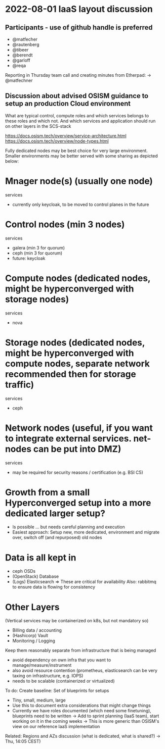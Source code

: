 # 2022-08-01 IaaS layout discussion
## Participants - use of github handle is preferred

* @matfecher
* @rautenberg
* @tibeer
* @berendt
* @garloff
* @reqa

Reporting in Thursday team call and creating minutes from Etherpad:
    -> @matfechner

## Discussion about advised OSISM guidance to setup an production Cloud environment

What are typical control, compute roles and which services 
belongs to these roles and which not.  And which services and application should
run on other layers in the SCS-stack

https://docs.osism.tech/overview/service-architecture.html
https://docs.osism.tech/overview/node-types.html

Fully dedicated nodes may be best choice for very large environment.
Smaller environments may be better served with some sharing as depicted below:

Mnager node(s) (usually one node)
==================================
services
  - currently only keycloak, to be moved to control planes in the future

Control nodes (min 3 nodes)
===========================
services
  - galera (min 3 for quorum)
  - ceph (min 3 for quorum)
  - future: keycloak

Compute nodes (dedicated nodes, might be hyperconverged with storage nodes)
===========================================================================
services
- nova

Storage nodes (dedicated nodes, might be hyperconverged with compute nodes, separate network recommended then for storage traffic)
==================================================================================================================================
services
- ceph

Network nodes (useful, if you want to integrate external services. net-nodes can be put into DMZ)
=================================================================================================
services
- may be required for security reasons / certification (e.g. BSI C5)

Growth from a small Hyperconverged setup into a more dedicated larger setup?
============================================================================
- Is possible ... but needs careful planning and execution
- Easiest approach: Setup new, more dedicated, environment and migrate over, switch off (and repurposed) old nodes

Data is all kept in
===================
- ceph OSDs
- (OpenStack) Database 
- (Logs) Elasticsearch
=> These are critical for availability
Also: rabbitmq to ensure data is flowing for consistency


Other Layers
=============
(Vertical services may be containerized on k8s, but not mandatory so)

 * Billing data / accounting
 * (Hashicorp) Vault
 * Monitoring / Logging

Keep them reasonably separate from infrastructure that is being managed
 * avoid dependency on own infra that you want to manage/measure/instrument
 * also avoid resource contention (prometheus, elasticsearch can be very taxing on infrastructure, e.g. IOPS)
 * needs to be scalable (containerized or virtualized)

To do: Create baseline: Set of blueprints for setups
 * Tiny, small, medium, large
 * Use this to document extra considerations that might change things
 * Currently we have roles documented (which need some finetuning), blueprints need to be written
 -> Add to sprint planning (IaaS team), start working on it in the coming weeks
 -> This is more generic than OSISM's view on our reference IaaS implementation

Related: Regions and AZs discussion (what is dedicated, what is shared?)
 -> Thu, 14:05 CEST)
